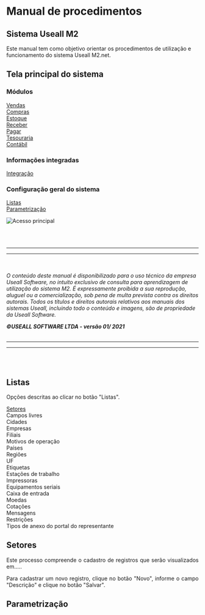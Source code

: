 <!--**********************************************************************
##########################################################################
## Elaborado por      : Rafael Chagas       ######  Sprint: 09          ##
## Elaboração         : 12/02                                           ##
## -------------------------------------------------------------------- ##
##                              Descrição                               ##
## -------------------------------------------------------------------- ##
##                                                                      ##
##                                                                      ##
##########################################################################
***********************************************************************-->

# **Manual de procedimentos**

## Sistema Useall M2

Este manual tem como objetivo orientar os procedimentos de utilização e funcionamento do sistema Useall M2.net. <br>

## **Tela principal do sistema**

### Módulos

[Vendas](./vendas.md)<br>
[Compras](./compras.md)<br>
[Estoque](./estoque.md)<br>
[Receber](./receber.md)<br>
[Pagar](./pagar.md)<br>
[Tesouraria](./tesouraria.md)<br>
[Contábil](./contabil.md)<br>

### Informações integradas

[Integração](#integracao) <br>


### Configuração geral do sistema

[Listas](#listas) <br>
[Parametrização](#parametrizacao) 


![Acesso principal](../../Versões/2.0/Img/manual_m2/inicio.png)


<br><br>
_____________________________

_____________________________



<br><br><i>O conteúdo deste manual é disponibilizado para o uso técnico da empresa Useall Software, no intuito exclusivo de consulta para aprendizagem de utilização do sistema M2. É expressamente proibida a sua reprodução, aluguel ou a comercialização, sob pena de multa prevista contra os direitos autorais. Todos os títulos e direitos autorais relativos aos manuais dos sistemas Useall, incluindo todo o conteúdo e imagens, são de propriedade da Useall Software.</i> <br>

</div><div align= "justify" font= "08">

<i>**©USEALL SOFTWARE LTDA - versão 01/ 2021**</i> <br><br>

</div><div align= "justify">

_____________________________

_____________________________

<br><br>

## Listas

Opções descritas ao clicar no botão "Listas".

[Setores](#setores) <br>
Campos livres <br>
Cidades <br>
Empresas <br>
Filiais <br>
Motivos de operação <br>
Países <br>
Regiões <br>
UF <br>
Etiquetas <br>
Estações de trabalho <br>
Impressoras <br>
Equipamentos seriais <br>
Caixa de entrada <br>
Moedas <br>
Cotações <br>
Mensagens <br>
Restrições  <br>
Tipos de anexo do portal do representante <br>


## **Setores**

Este processo compreende o cadastro de registros que serão visualizados em.....

Para cadastrar um novo registro, clique no botão "Novo", informe o campo "Descrição" e clique no botão "Salvar".

## Parametrização
















</div>

